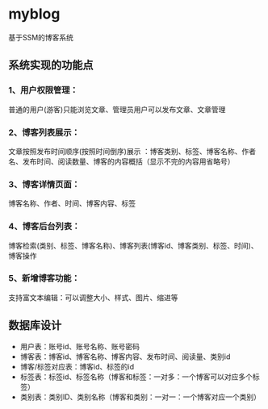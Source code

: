 # myblog
基于SSM的博客系统

## 系统实现的功能点

### 1、用户权限管理：
普通的用户(游客)只能浏览文章、管理员用户可以发布文章、文章管理
### 2、博客列表展示：
文章按照发布时间顺序(按照时间倒序)展示 ：博客类别、标签、博客名称、作者名、发布时间、阅读数量、博客的内容概括（显示不完的内容用省略号）
### 3、博客详情页面：
博客名称、作者、时间、博客内容、标签
### 4、博客后台列表：
博客检索(类别、标签、博客名称)、博客列表(博客id、博客类别、标签、时间)、博客操作
### 5、新增博客功能：
支持富文本编辑：可以调整大小、样式、图片、缩进等
##  数据库设计
- 用户表：账号id、账号名称、账号密码
- 博客表：博客id、博客名称、博客内容、发布时间、阅读量、类别id
- 博客/标签对应表：博客id、标签的id
- 标签表：标签id、标签名称（博客和标签：一对多：一个博客可以对应多个标签）
- 类别表：类别ID、类别名称（博客和类别：一对一：一个博客对应一个类别）
